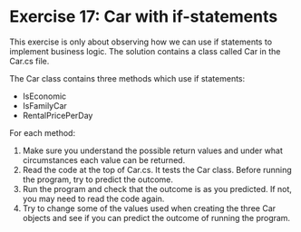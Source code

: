 ﻿# Exercise 17: Car with if-statements

This exercise is only about observing how we can use if statements to 
implement business logic. The solution contains a class called Car in 
the Car.cs file.

The Car class contains three methods which use if statements:

  - IsEconomic
  - IsFamilyCar
  - RentalPricePerDay

For each method:

  1. Make sure you understand the possible return values and under 
     what circumstances each value can be returned.
  2. Read the code at the top of Car.cs. It tests the Car class. 
     Before running the program, try to predict the outcome.
  3. Run the program and check that the outcome is as you predicted. 
     If not, you may need to read the code again.
  4. Try to change some of the values used when creating the three 
     Car objects and see if you can predict the outcome of running 
	 the program.